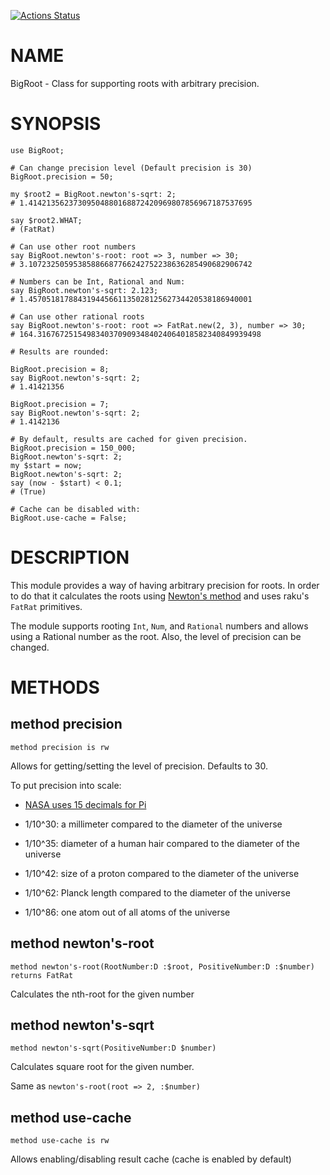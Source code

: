 [![Actions Status](https://github.com/juliodcs/BigRoot/workflows/test/badge.svg)](https://github.com/juliodcs/BigRoot/actions)

NAME
====

BigRoot - Class for supporting roots with arbitrary precision.

SYNOPSIS
========

    use BigRoot;

    # Can change precision level (Default precision is 30)
    BigRoot.precision = 50;

    my $root2 = BigRoot.newton's-sqrt: 2;
    # 1.41421356237309504880168872420969807856967187537695

    say $root2.WHAT;
    # (FatRat)

    # Can use other root numbers
    say BigRoot.newton's-root: root => 3, number => 30;
    # 3.10723250595385886687766242752238636285490682906742

    # Numbers can be Int, Rational and Num:
    say BigRoot.newton's-sqrt: 2.123;
    # 1.45705181788431944566113502812562734420538186940001

    # Can use other rational roots
    say BigRoot.newton's-root: root => FatRat.new(2, 3), number => 30;
    # 164.31676725154983403709093484024064018582340849939498

    # Results are rounded:

    BigRoot.precision = 8;
    say BigRoot.newton's-sqrt: 2;
    # 1.41421356

    BigRoot.precision = 7;
    say BigRoot.newton's-sqrt: 2;
    # 1.4142136

    # By default, results are cached for given precision.
    BigRoot.precision = 150_000;
    BigRoot.newton's-sqrt: 2;
    my $start = now;
    BigRoot.newton's-sqrt: 2;
    say (now - $start) < 0.1;
    # (True)

    # Cache can be disabled with:
    BigRoot.use-cache = False;

DESCRIPTION
===========

This module provides a way of having arbitrary precision for roots. In order to do that it calculates the roots using [Newton's method](https://en.wikipedia.org/wiki/Newton%27s_method) and uses raku's `FatRat` primitives.

The module supports rooting `Int`, `Num`, and `Rational` numbers and allows using a Rational number as the root. Also, the level of precision can be changed.

METHODS
=======

method precision
----------------

    method precision is rw

Allows for getting/setting the level of precision. Defaults to 30.

To put precision into scale:

  * [NASA uses 15 decimals for Pi](https://www.jpl.nasa.gov/edu/news/2016/3/16/how-many-decimals-of-pi-do-we-really-need/)

  * 1/10^30: a millimeter compared to the diameter of the universe

  * 1/10^35: diameter of a human hair compared to the diameter of the universe

  * 1/10^42: size of a proton compared to the diameter of the universe

  * 1/10^62: Planck length compared to the diameter of the universe

  * 1/10^86: one atom out of all atoms of the universe

method newton's-root
--------------------

    method newton's-root(RootNumber:D :$root, PositiveNumber:D :$number) returns FatRat

Calculates the nth-root for the given number

method newton's-sqrt
--------------------

    method newton's-sqrt(PositiveNumber:D $number)

Calculates square root for the given number.

Same as `newton's-root(root => 2, :$number)`

method use-cache
----------------

    method use-cache is rw

Allows enabling/disabling result cache (cache is enabled by default)

